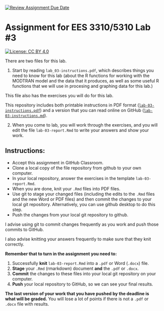 [![Review Assignment Due Date](https://classroom.github.com/assets/deadline-readme-button-24ddc0f5d75046c5622901739e7c5dd533143b0c8e959d652212380cedb1ea36.svg)](https://classroom.github.com/a/pZcM2FxI)
# Assignment for EES 3310/5310 Lab #3

[![License: CC BY 4.0](https://img.shields.io/badge/License-CC%20BY%204.0-lightgrey.svg)](https://creativecommons.org/licenses/by/4.0/)

There are two files for this lab.

1. Start by reading `lab_03-instructions.pdf`, which describes things you need
to know for this lab (about the R functions for working with the MODTRAN model
and the data that it produces, as well as some useful R functions that we will
use in procesing and graphing data for this lab.)

This file also has the exercises you will do for this lab.

This repository includes both printable instructions in PDF format
([`lab-03-instructions.pdf`](lab-03-instructions.pdf)) and a version that you can 
read online on GitHub ([`lab-03-instructions.md`](lab-03-instructions.md)).

2. When you come to lab, you will work through the exercises, and you will
edit the file `lab-03-report.Rmd` to write your answers and show your
work.

## Instructions:

* Accept this assignment in GitHub Classroom.
* Clone a local copy of the file repository from github to your
  own computer.
* In your local repository, answer the exercises in the template
  `lab-03-report.Rmd`.
* When you are done, knit your `.Rmd` files into PDF files.
* Use git to stage your changed files (including the edits to the `.Rmd` files
  and the new Word or PDF files) and then commit the changes to your local git 
  repository. Alternatively, you can use github desktop to do this step.
* Push the changes from your local git repository to github.

I advise using git to commit changes frequently as you work and push those 
commits to GitHub.

I also advise knitting your answers frequently to make sure that they 
knit correctly.

**Remember that to turn in the assignment you need to:**

1. Successfully **knit** `lab-03-report.Rmd` into a `.pdf` or 
   Word (`.docx`) file. 
2. **Stage** your `.Rmd` (rmarkdown) document **and** the `.pdf` or `.docx`.
3. **Commit** the changes to these files into your local git repository on your
   computer.
3. **Push** your local repository to GitHub, so we
   can see your final results.

**The last version of your work that you have pushed by the deadline is what 
will be graded.**
You will lose a lot of points if there is not a `.pdf` or `.docx` file with 
results.


